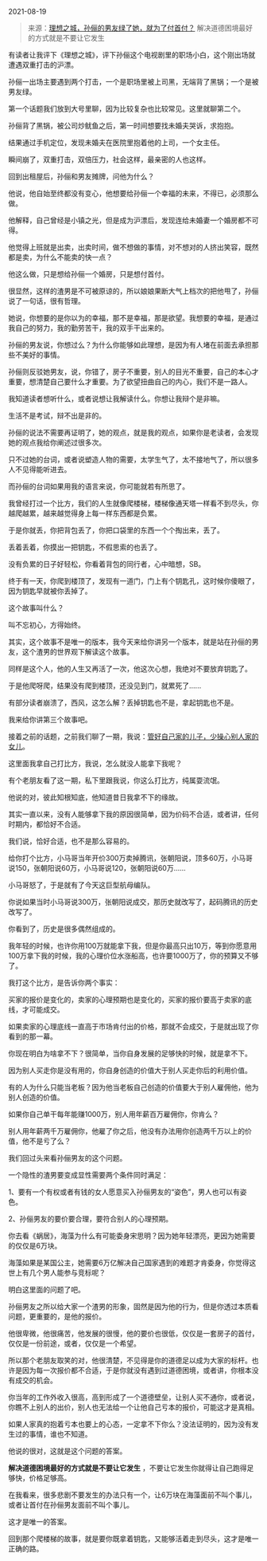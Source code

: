 2021-08-19

> 来源：[理想之城，孙俪的男友绿了她，就为了付首付？](http://mp.weixin.qq.com/s?__biz=MzU3NDc5Nzc0NQ==&mid=2247506155&idx=1&sn=92c9765f8c6c80b8f917f54b4c503667&chksm=fd2e7a35ca59f323c656121f30201b9c524f3c34ebf6612a771ec1dec292f1f8c4fbd36568c1&scene=27#wechat_redirect)
> 解决道德困境最好的方式就是不要让它发生

有读者让我评下《理想之城》，评下孙俪这个电视剧里的职场小白，这个刚出场就遭遇双重打击的沪漂。  

  

孙俪一出场主要遇到两个打击，一个是职场里被上司黑，无端背了黑锅；一个是被男友绿。  

  

第一个话题我们放到大号里聊，因为比较复杂也比较常见。这里就聊第二个。

  

孙俪背了黑锅，被公司炒鱿鱼之后，第一时间想要找未婚夫哭诉，求抱抱。  

  

结果通过手机定位，发现未婚夫在医院里抱着他的上司，一个女主任。

  

瞬间崩了，双重打击，双倍压力，社会这样，最亲密的人也这样。  

  

回到出租屋后，孙俪和男友摊牌，问他为什么？

  

他说，他自始至终都没有变心，他想要给孙俪一个幸福的未来，不得已，必须那么做。  

  

他解释，自己曾经是小镇之光，但是成为沪漂后，发现连给未婚妻一个婚房都不可得。

  

他觉得上班就是出卖，出卖时间，做不想做的事情，对不想对的人挤出笑容，既然都是卖，为什么不能卖的快一点？  

  

他这么做，只是想给孙俪一个婚房，只是想付首付。  

  

很显然，这样的渣男是不可被原谅的，所以娘娘果断大气上档次的把他甩了，孙俪说了一句话，很有哲理。  

  

她说，你想要的是你以为的幸福，那不是幸福，那是欲望。我想要的幸福，是通过我自己的努力，我的勤劳苦干，我的双手干出来的。

  

孙俪的男友说，你想过么？为什么你能够如此理想，是因为有人堵在前面去承担那些不美好的事情。

  

孙俪则反驳她男友，说，你错了，房子不重要，别人的目光不重要，自己的本心才重要，想清楚自己要什么才重要。为了欲望扭曲自己的内心，我们不是一路人。  

  

我知道读者想听什么，或者说想让我解读什么。你想让我辩个是非嘛。

  

生活不是考试，辩不出是非的。  

  

孙俪的说法不需要再证明了，她的观点，就是我的观点，如果你是老读者，会发现她的观点我给你阐述过很多次。  

  

只不过她的台词，或者说塑造人物的需要，太学生气了，太不接地气了，所以很多人不见得能听进去。  

  

而孙俪的台词如果用我的语言来说，你可能就若有所思了。  

  

我曾经打过一个比方，我们的人生就像爬楼梯，楼梯像通天塔一样看不到尽头，你越爬越累，越来越觉得身上每一样东西都是负累。  

  

于是你就丢，你把背包丢了，你把口袋里的东西一个个掏出来，丢了。

  

丢着丢着，你摸出一把钥匙，不假思索的也丢了。

  

没有负累的日子好轻松，你看着背包的同行者，心中暗想，SB。  

  

终于有一天，你爬到楼顶了，发现有一道门，门上有个钥匙孔，这时候你傻眼了，因为钥匙早就被你丢掉了。  

  

这个故事叫什么？  

  

叫不忘初心，方得始终。

  

其实，这个故事不是唯一的版本，我今天来给你讲另一个版本，就是站在孙俪的男友，这个渣男的世界观下解读这个故事。  

  

同样是这个人，他的人生又再活了一次，他这次心想，我绝对不要放弃钥匙了。  

  

于是他爬呀爬，结果没有爬到楼顶，还没见到门，就累死了......

  

有部分读者崩溃了，西风，这怎么解？丢掉钥匙也不是，拿起钥匙也不是。

  

我来给你讲第三个故事吧。  

  

接着之前的话题，之前我们聊了一期，我说：[管好自己家的儿子，少操心别人家的女儿](http://mp.weixin.qq.com/s?__biz=MzU3NDc5Nzc0NQ==&mid=2247506065&idx=1&sn=81c745d2fac958954df6ed4d40b3aaa5&chksm=fd2e7a4fca59f35937e7fccf5c82e5b96e445c351e3d0dc11656afd1dd0bdd5bd634cd8587e8&scene=21#wechat_redirect)。

  

这里面我拿自己打比方，我说，怎么就没人能拿下我呢？  

  

有个老朋友看了这一期，私下里跟我说，你这么打比方，纯属耍流氓。  

  

他说的对，彼此知根知底，他知道昔日我拿不下的缘故。  

  

其实一直以来，没有人能够拿下我的原因很简单，因为价码不合适，或者讲，任何时期内，都恰好不合适。  

  

我们说，恰好合适，也不是那么容易的。  

  

给你打个比方，小马哥当年开价300万卖掉腾讯，张朝阳说，顶多60万，小马哥说150，张朝阳说60万，小马哥说120，张朝阳说60万......  

  

小马哥怒了，于是就有了今天这巨型航母编队。  

  

你说如果当时小马哥说300万，张朝阳说成交，那历史就改写了，起码腾讯的历史改写了。  

  

你看到了，历史是很多偶然组成的。  

  

我年轻的时候，也许你用100万就能拿下我，但是你最高只出10万，等到你愿意用100万拿下我的时候，我的心理价位水涨船高，也许要1000万了，你的预算又不够了。  

  

我打这个比方，是告诉你两个事实：

  

买家的报价是变化的，卖家的心理预期也是变化的，买家的报价要高于卖家的底线，才可能成交。

  

如果卖家的心理底线一直高于市场肯付出的价格，那就不会成交，于是就出现了你看到的那一幕。

  

你现在明白为啥拿不下？很简单，当你自身发展的足够快的时候，就是拿不下。  

  

因为别人买走你是没有用的，你自身创造的价值大于别人买走你后的利用价值。

  

有的人为什么只能当老板？因为他当老板自己创造的价值要大于别人雇佣他，他为别人创造的价值。

  

如果你自己单干每年能赚1000万，别人用年薪百万雇佣你，你肯么？  

  

别人用年薪两千万雇佣你，他雇了你之后，他没有办法用你创造两千万以上的价值，他不是亏了么？

  

我们回过头来看孙俪男友的这个问题。  

  

一个隐性的渣男要变成显性需要两个条件同时满足：  

  

1、要有一个有权或者有钱的女人愿意买入孙俪男友的“姿色”，男人也可以有姿色。

2、孙俪男友的要价要合理，要符合别人的心理预期。

  

你去看《蜗居》，海藻为什么有可能委身宋思明？因为她年轻漂亮，更因为她需要的仅仅是6万块。  

  

海藻如果是某国公主，她需要6万亿解决自己国家遇到的难题才肯委身，你觉得这世上有几个男人能参与竞标呢？  

  

明白这里面的问题了吧。  

  

孙俪男友之所以给大家一个渣男的形象，固然是因为他的行为，但是你透过本质看问题，更重要的，是他的报价。  

  

他很卑微，他很痛苦，他发展的很慢，他的要价也很低，仅仅是一套房子的首付，仅仅是一份前途，或者，仅仅是一个希望。  

  

所以那个老朋友取笑的对，他很清楚，不见得是你的道德足以成为大家的标杆。也许是因为每一次报价都不合适，于是你就没有遇到过道德困境，或者讲，你根本没有成交的机会。  

  

你当年的工作外收入很高，高到形成了一个道德壁垒，让别人买不通你，或者说，你瞧不上别人的出价，别人也无法给一个让他自己亏本的报价，可能这才是真相。  

  

如果人家真的抱着亏本也要上的心态，一定拿不下你么？没法证明的，因为没有发生过的事情，谁也不知道。  

  

他说的很对，这就是这个问题的答案。  

  

 **解决道德困境最好的方式就是不要让它发生** ，不要让它发生你就得让自己跑得足够快，价格足够高。  

  

在我看来，很多悲剧不要发生的办法只有一个，让6万块在海藻面前不叫个事儿，或者让首付在孙俪男友面前不叫个事儿。  

  

这才是唯一的答案。  

  

回到那个爬楼梯的故事，就是要你既拿着钥匙，又能够活着走到尽头，这才是唯一正确的路。

